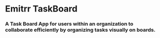 # Emitrr TaskBoard
### A Task Board App for users within an organization to collaborate efficiently by organizing tasks visually on boards.
